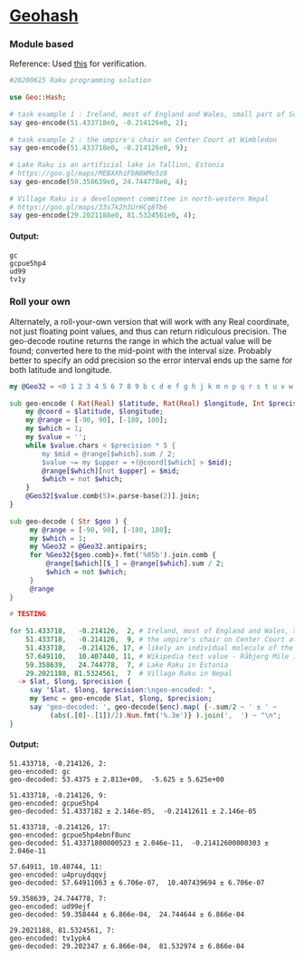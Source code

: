 [1]: https://rosettacode.org/wiki/Geohash

# [Geohash][1]

### Module based



Reference: Used [this](https://www.movable-type.co.uk/scripts/geohash.html) for verification.

```raku
#20200615 Raku programming solution
 
use Geo::Hash;
 
# task example 1 : Ireland, most of England and Wales, small part of Scotland
say geo-encode(51.433718e0, -0.214126e0, 2);
 
# task example 2 : the umpire's chair on Center Court at Wimbledon
say geo-encode(51.433718e0, -0.214126e0, 9);
 
# Lake Raku is an artificial lake in Tallinn, Estonia
# https://goo.gl/maps/MEBXXhiFbN8WMo5z8
say geo-encode(59.358639e0, 24.744778e0, 4);
 
# Village Raku is a development committee in north-western Nepal
# https://goo.gl/maps/33s7k2h3UrHCg8Tb6
say geo-encode(29.2021188e0, 81.5324561e0, 4);
```

#### Output:
```
gc
gcpue5hp4
ud99
tv1y
```


### Roll your own



Alternately, a roll-your-own version that will work with any Real coordinate, not just floating point values, and thus can return ridiculous precision.
The geo-decode routine returns the range in which the actual value will be found; converted here to the mid-point with the interval size. Probably better
to specify an odd precision so the error interval ends up the same for both latitude and longitude.

```raku
my @Geo32 = <0 1 2 3 4 5 6 7 8 9 b c d e f g h j k m n p q r s t u v w x y z>;
 
sub geo-encode ( Rat(Real) $latitude, Rat(Real) $longitude, Int $precision = 9 ) {
    my @coord = $latitude, $longitude;
    my @range = [-90, 90], [-180, 180];
    my $which = 1;
    my $value = '';
    while $value.chars < $precision * 5 {
        my $mid = @range[$which].sum / 2;
        $value ~= my $upper = +(@coord[$which] > $mid);
        @range[$which][not $upper] = $mid;
        $which = not $which;
    }
    @Geo32[$value.comb(5)».parse-base(2)].join;
}
 
sub geo-decode ( Str $geo ) {
     my @range = [-90, 90], [-180, 180];
     my $which = 1;
     my %Geo32 = @Geo32.antipairs;
     for %Geo32{$geo.comb}».fmt('%05b').join.comb {
         @range[$which][$_] = @range[$which].sum / 2;
         $which = not $which;
     }
     @range
}
 
# TESTING
 
for 51.433718,   -0.214126,  2, # Ireland, most of England and Wales, small part of Scotland
    51.433718,   -0.214126,  9, # the umpire's chair on Center Court at Wimbledon
    51.433718,   -0.214126, 17, # likely an individual molecule of the chair
    57.649110,   10.407440, 11, # Wikipedia test value - Råbjerg Mile in Denmark
    59.358639,   24.744778,  7, # Lake Raku in Estonia
    29.2021188, 81.5324561,  7  # Village Raku in Nepal
  -> $lat, $long, $precision {
     say "$lat, $long, $precision:\ngeo-encoded: ",
     my $enc = geo-encode $lat, $long, $precision;
     say 'geo-decoded: ', geo-decode($enc).map( {-.sum/2 ~ ' ± ' ~
          (abs(.[0]-.[1])/2).Num.fmt('%.3e')} ).join(',  ') ~ "\n";
}
```

#### Output:
```
51.433718, -0.214126, 2:
geo-encoded: gc
geo-decoded: 53.4375 ± 2.813e+00,  -5.625 ± 5.625e+00

51.433718, -0.214126, 9:
geo-encoded: gcpue5hp4
geo-decoded: 51.4337182 ± 2.146e-05,  -0.21412611 ± 2.146e-05

51.433718, -0.214126, 17:
geo-encoded: gcpue5hp4ebnf8unc
geo-decoded: 51.43371800000523 ± 2.046e-11,  -0.21412600000303 ± 2.046e-11

57.64911, 10.40744, 11:
geo-encoded: u4pruydqqvj
geo-decoded: 57.64911063 ± 6.706e-07,  10.407439694 ± 6.706e-07

59.358639, 24.744778, 7:
geo-encoded: ud99ejf
geo-decoded: 59.358444 ± 6.866e-04,  24.744644 ± 6.866e-04

29.2021188, 81.5324561, 7:
geo-encoded: tv1ypk4
geo-decoded: 29.202347 ± 6.866e-04,  81.532974 ± 6.866e-04
```
